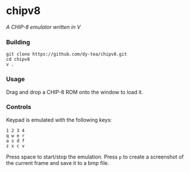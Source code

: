 # chipv8
_A CHIP-8 emulator written in V_

### Building
```
git clone https://github.com/dy-tea/chipv8.git
cd chipv8
v .
```

### Usage
Drag and drop a CHIP-8 ROM onto the window to load it.

### Controls
Keypad is emulated with the following keys:
```
1 2 3 4
q w e r
a s d f
z x c v
```
Press space to start/stop the emulation.
Press `p` to create a screenshot of the current frame and save it to a bmp file.
